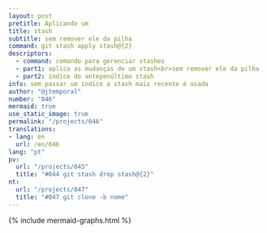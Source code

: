 ```yaml
---
layout: post
pretitle: Aplicando um
title: stash
subtitle: sem remover ele da pilha
command: git stash apply stash@{2}
descriptors:
  - command: comando para gerenciar stashes
  - part1: aplica as mudanças de um stash<br>sem remover ele da pilha
  - part2: índice do antepenúltimo stash
info: sem passar um índice a stash mais recente é usada
author: "@jtemporal"
number: "046"
mermaid: true
use_static_image: true
permalink: "/projects/046"
translations:
- lang: en
  url: /en/046
lang: "pt"
pv:
  url: "/projects/045"
  title: "#044 git stash drop stash@{2}"
nt:
  url: "/projects/047"
  title: "#047 git clone -b nome"
---
```


{% include mermaid-graphs.html %}
